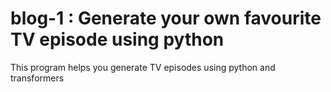 # blog-1 : Generate your own favourite TV episode using python  

This program helps you generate TV episodes using python and transformers  


